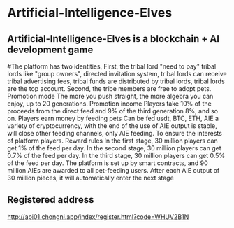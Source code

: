 Artificial-Intelligence-Elves
================================
Artificial-Intelligence-Elves is a blockchain + AI development game
---------------------------------------------------------------------
#The platform has two identities, 
First, the tribal lord "need to pay" tribal lords like "group owners", directed invitation system, tribal lords can receive tribal advertising fees, tribal funds are distributed by tribal lords, tribal lords are the top account. Second, the tribe members are free to adopt pets. Promotion mode The more you push straight, the more algebra you can enjoy, up to 20 generations. Promotion income Players take 10% of the proceeds from the direct feed and 9% of the third generation 8%, and so on. Players earn money by feeding pets Can be fed usdt, BTC, ETH, AIE a variety of cryptocurrency, with the end of the use of AIE output is stable, will close other feeding channels, only AIE feeding. To ensure the interests of platform players. Reward rules In the first stage, 30 million players can get 1% of the feed per day. In the second stage, 30 million players can get 0.7% of the feed per day. In the third stage, 30 million players can get 0.5% of the feed per day. The platform is set up by smart contracts, and 90 million AIEs are awarded to all pet-feeding users. After each AIE output of 30 million pieces, it will automatically enter the next stage



Registered address
------------------
http://api01.chongni.app/index/register.html?code=WHUV2B1N

